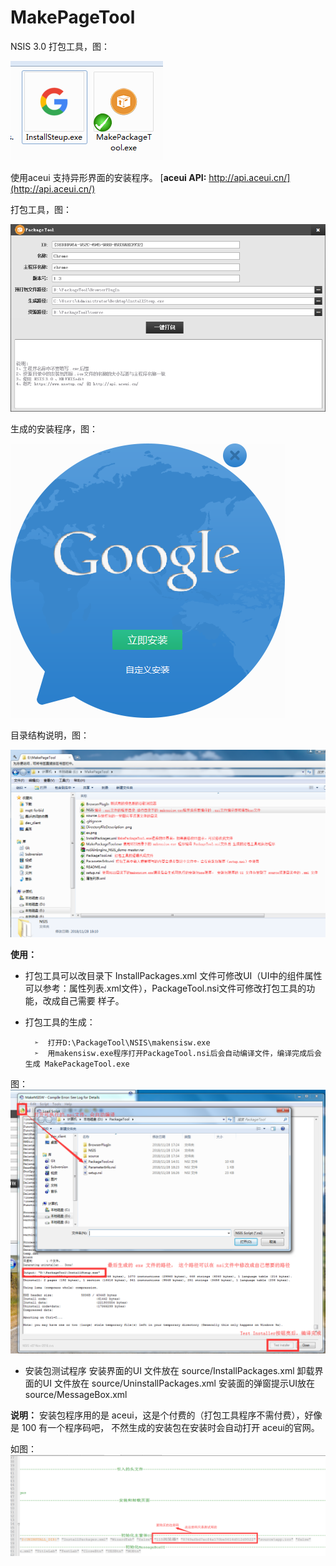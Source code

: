 # MakePageTool
NSIS 3.0 打包工具，图：

![image](https://github.com/Mr-hongji/MakePageTool/blob/master/images/exeFile.png)

使用aceui 支持异形界面的安装程序。
[**aceui API:**  http://api.aceui.cn/](http://api.aceui.cn/)

打包工具，图：

![image](https://github.com/Mr-hongji/MakePageTool/blob/master/images/ex.png)

生成的安装程序，图：

![image](https://github.com/Mr-hongji/MakePageTool/blob/master/images/setupUI.png)

目录结构说明，图：

![image](https://github.com/Mr-hongji/MakePageTool/blob/master/images/DirectoryFileDescription.png)

**使用：**
  * 打包工具可以改目录下 InstallPackages.xml 文件可修改UI（UI中的组件属性可以参考：属性列表.xml文件），PackageTool.nsi文件可修改打包工具的功能，改成自己需要 样子。

* 打包工具的生成：

        ➣  打开D:\PackageTool\NSIS\makensisw.exe 
        ➣  用makensisw.exe程序打开PackageTool.nsi后会自动编译文件，编译完成后会生成 MakePackageTool.exe 
        
图：
![image](https://github.com/Mr-hongji/MakePageTool/blob/master/images/MakeNsisw.png)

* 安装包测试程序
安装界面的UI 文件放在 source/InstallPackages.xml 
卸载界面的UI 文件放在 source/UninstallPackages.xml
安装面的弹窗提示UI放在 source/MessageBox.xml

**说明：**
安装包程序用的是 aceui，这是个付费的（打包工具程序不需付费），好像是 100 有一个程序码吧， 不然生成的安装包在安装时会自动打开 aceui的官网。

如图：
![image](https://github.com/Mr-hongji/MakePageTool/blob/master/images/zhucema.png)



    
    
